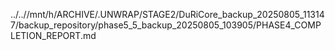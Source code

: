 ../..//mnt/h/ARCHIVE/.UNWRAP/STAGE2/DuRiCore_backup_20250805_113147/backup_repository/phase5_5_backup_20250805_103905/PHASE4_COMPLETION_REPORT.md